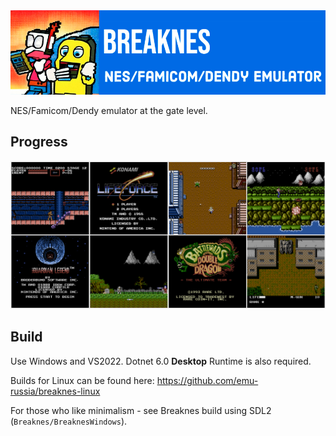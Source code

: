
<img src="/UserManual/imgstore/157481692-2ecd4e71-2599-4050-9ce0-815c0336ad27.png" />

NES/Famicom/Dendy emulator at the gate level.

## Progress

<img src="/UserManual/imgstore/progress.png" />

## Build

Use Windows and VS2022. Dotnet 6.0 **Desktop** Runtime is also required.

Builds for Linux can be found here: https://github.com/emu-russia/breaknes-linux

For those who like minimalism - see Breaknes build using SDL2 (`Breaknes/BreaknesWindows`).

